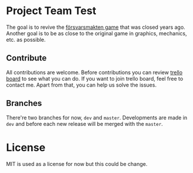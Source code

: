 # Project Team Test

The goal is to revive the [försvarsmakten game](https://www.youtube.com/watch?v=F2VHiFAufSI) that was closed years ago.
Another goal is to be as close to the original game in graphics, mechanics, etc. as possible.

## Contribute

All contributions are welcome. Before contributions you can review [trello board](https://trello.com/b/l4kiSch3/project-team-test) to see what you can do. If you want to join trello board, feel free to contact me. Apart from that, you can help us solve the issues.

## Branches

There're two branches for now, `dev` and `master`. Developments are made in `dev` and before each new release will be merged with the `master`.
 
# License

MIT is used as a license for now but this could be change.